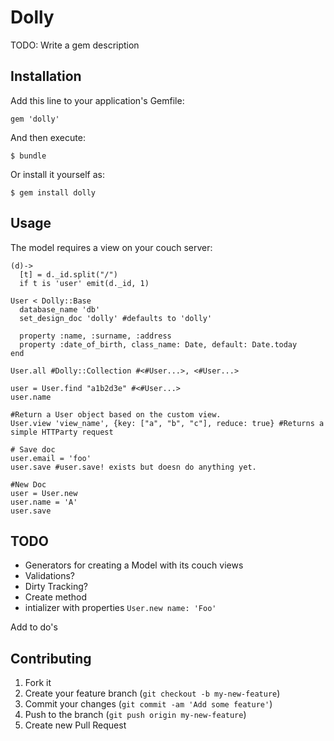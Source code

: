 # Dolly

TODO: Write a gem description

## Installation

Add this line to your application's Gemfile:

    gem 'dolly'

And then execute:

    $ bundle

Or install it yourself as:

    $ gem install dolly

## Usage

The model requires a view on your couch server:

    (d)->
      [t] = d._id.split("/")
      if t is 'user' emit(d._id, 1)

    User < Dolly::Base
      database_name 'db'
      set_design_doc 'dolly' #defaults to 'dolly'

      property :name, :surname, :address
      property :date_of_birth, class_name: Date, default: Date.today
    end

    User.all #Dolly::Collection #<#User...>, <#User...>

    user = User.find "a1b2d3e" #<#User...>
    user.name

    #Return a User object based on the custom view.
    User.view 'view_name', {key: ["a", "b", "c"], reduce: true} #Returns a simple HTTParty request

    # Save doc
    user.email = 'foo'
    user.save #user.save! exists but doesn do anything yet.
    
    #New Doc
    user = User.new
    user.name = 'A'
    user.save

## TODO
  * Generators for creating a Model with its couch views
  * Validations?
  * Dirty Tracking?
  * Create method
  * intializer with properties ```User.new name: 'Foo'```
 
  Add to do's

## Contributing

1. Fork it
2. Create your feature branch (`git checkout -b my-new-feature`)
3. Commit your changes (`git commit -am 'Add some feature'`)
4. Push to the branch (`git push origin my-new-feature`)
5. Create new Pull Request
